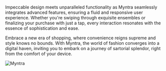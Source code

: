 Impeccable design meets unparalleled functionality as Myntra seamlessly integrates advanced features, ensuring a fluid and responsive user experience. 
Whether you're swiping through exquisite ensembles or finalizing your purchase with just a tap, every interaction resonates with the essence of sophistication and ease.

Embrace a new era of shopping, where convenience reigns supreme and style knows no bounds. With Myntra, the world of fashion converges into a digital haven, 
inviting you to embark on a journey of sartorial splendor, right from the comfort of your device.

![Myntra](https://github.com/mahsank111/Myntra_Clone/assets/97978224/ad5e3dc4-b4a4-430f-b6b6-c6da7101b393)
